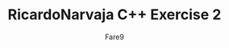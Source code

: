 ---
title: "RicardoNarvaja C++ Exercise 2"
author: Fare9
link: https://github.com/Fare9/RicardoNarvajaCppExercise2/blob/master/Analysis%20and%20exploitation%20of%20the%20program%20with%20hash%20sha256_%209c13607d3cd468ec5cd83ce6817f1ecacb20bb2a2fe1b6484731cf09c30baf83.pdf
description: "Second Ricardo Narvaja's C++ Exploiting Exercise: analysis, IDA database, executable and exploit"
categories: projects
---